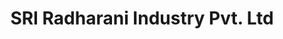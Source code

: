 ---
title: "SRI  Radharani Industry Pvt.  Ltd"
url: /mahuakheda-surkhi/sri-radharani-industry-pvt-ltd/
shop: Supermarkt
---